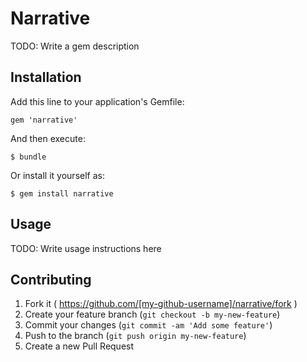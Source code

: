 # Narrative

TODO: Write a gem description

## Installation

Add this line to your application's Gemfile:

    gem 'narrative'

And then execute:

    $ bundle

Or install it yourself as:

    $ gem install narrative

## Usage

TODO: Write usage instructions here

## Contributing

1. Fork it ( https://github.com/[my-github-username]/narrative/fork )
2. Create your feature branch (`git checkout -b my-new-feature`)
3. Commit your changes (`git commit -am 'Add some feature'`)
4. Push to the branch (`git push origin my-new-feature`)
5. Create a new Pull Request
